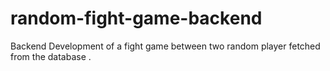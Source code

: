 # random-fight-game-backend
Backend Development of a fight game between two random player fetched from the database .
